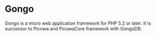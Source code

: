 Gongo
=====

Gongo is a micro web application framework for PHP 5.2 or later. It is successor to Picowa and PicowaCore framework with GongoDB.
